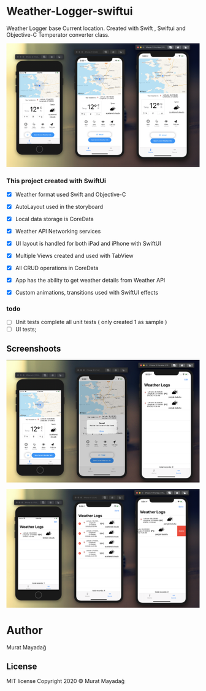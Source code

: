 # Weather-Logger-swiftui
Weather Logger base Current location. Created with Swift , Swiftui and Objective-C Temperator converter class.

![1-weather-screen.png](https://raw.githubusercontent.com/mmayadag/Weather-Logger-swiftui/master/Docs/1-weather-screen.png)

### This project created with SwiftUi
- [x] Weather format used Swift and Objective-C
- [x] AutoLayout used in the storyboard
- [x] Local data storage is CoreData
- [x] Weather API Networking services

- [x] UI layout is handled for both iPad and iPhone with SwiftUI
- [x] Multiple Views created and used with TabView
- [x] All CRUD operations in CoreData
- [x] App has the ability to get weather details from Weather API 

- [x] Custom animations, transitions used with SwiftUI effects

### todo
- [ ] Unit tests complete all unit tests ( only created 1 as sample )
- [ ] UI tests;

## Screenshoots

![2-save-screen.png](https://raw.githubusercontent.com/mmayadag/Weather-Logger-swiftui/master/Docs/2-save-screen.png)

![3-logs-delete-screen.png](https://raw.githubusercontent.com/mmayadag/Weather-Logger-swiftui/master/Docs/3-logs-delete-screen.png)

# Author
Murat Mayadağ

## License

MIT license
Copyright 2020 © Murat Mayadağ